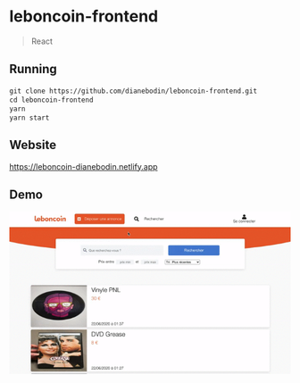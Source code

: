 # leboncoin-frontend
  
> React
    
## Running
```
git clone https://github.com/dianebodin/leboncoin-frontend.git
cd leboncoin-frontend
yarn
yarn start
```
     
## Website
https://leboncoin-dianebodin.netlify.app

## Demo

<p align="center">
	<img src="https://github.com/dianebodin/leboncoin-frontend/blob/master/view/video.gif" width="800">
</p>
